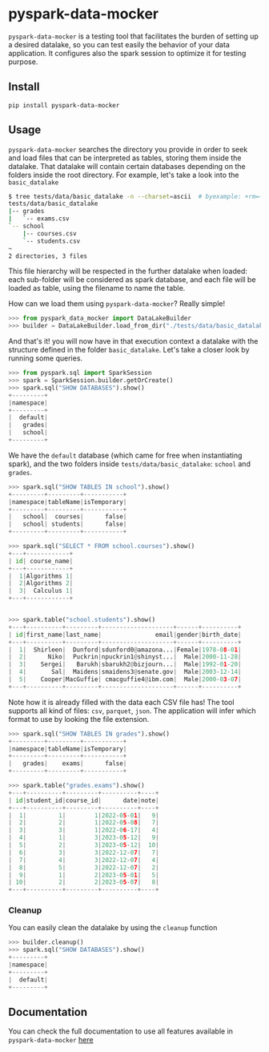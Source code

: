 <!--
# To improve the naming of the datalake and avoid refactor the project, move the basic datalake temporally
$ mv tests/data/basic_datalake/bar tests/data/basic_datalake/school
$ mv tests/data/basic_datalake/foo tests/data/basic_datalake/grades
-->
# pyspark-data-mocker
`pyspark-data-mocker` is a testing tool that facilitates the burden of setting up a desired datalake, so you can test
easily the behavior of your data application. It configures also the spark session to optimize it for testing
purpose.

## Install
```
pip install pyspark-data-mocker
```

## Usage
`pyspark-data-mocker` searches the directory you provide in order to seek and load files that can be interpreted as
tables, storing them inside the datalake. That datalake will contain certain databases depending on the folders
inside the root directory. For example, let's take a look into the `basic_datalake`

```bash
$ tree tests/data/basic_datalake -n --charset=ascii  # byexample: +rm=~ +skip
tests/data/basic_datalake
|-- grades
|   `-- exams.csv
`-- school
    |-- courses.csv
    `-- students.csv
~
2 directories, 3 files
```

This file hierarchy will be respected in the further datalake when loaded:  each sub-folder will be considered as
spark database, and each file will be loaded as table, using the filename to name the table.

How can we load them using `pyspark-data-mocker`? Really simple!

```python
>>> from pyspark_data_mocker import DataLakeBuilder
>>> builder = DataLakeBuilder.load_from_dir("./tests/data/basic_datalake")  # byexample: +timeout=20 +pass
```

And that's it! you will now have in that execution context a datalake with the structure defined in the folder
`basic_datalake`. Let's take a closer look by running some queries.

```python
>>> from pyspark.sql import SparkSession
>>> spark = SparkSession.builder.getOrCreate()
>>> spark.sql("SHOW DATABASES").show()
+---------+
|namespace|
+---------+
|  default|
|   grades|
|   school|
+---------+
```

We have the `default` database (which came for free when instantiating spark), and the two folders inside
`tests/data/basic_datalake`: `school` and `grades`.


```python
>>> spark.sql("SHOW TABLES IN school").show()
+---------+---------+-----------+
|namespace|tableName|isTemporary|
+---------+---------+-----------+
|   school|  courses|      false|
|   school| students|      false|
+---------+---------+-----------+

>>> spark.sql("SELECT * FROM school.courses").show()
+---+------------+
| id| course_name|
+---+------------+
|  1|Algorithms 1|
|  2|Algorithms 2|
|  3|  Calculus 1|
+---+------------+


>>> spark.table("school.students").show()
+---+----------+---------+--------------------+------+----------+
| id|first_name|last_name|               email|gender|birth_date|
+---+----------+---------+--------------------+------+----------+
|  1|  Shirleen|  Dunford|sdunford0@amazona...|Female|1978-08-01|
|  2|      Niko|  Puckrin|npuckrin1@shinyst...|  Male|2000-11-28|
|  3|    Sergei|   Barukh|sbarukh2@bizjourn...|  Male|1992-01-20|
|  4|       Sal|  Maidens|smaidens3@senate.gov|  Male|2003-12-14|
|  5|    Cooper|MacGuffie| cmacguffie4@ibm.com|  Male|2000-03-07|
+---+----------+---------+--------------------+------+----------+

```

Note how it is already filled with the data each CSV file has! The tool supports all kind of files: `csv`, `parquet`,
`json`. The application will infer which format to use by looking the file extension.

```python
>>> spark.sql("SHOW TABLES IN grades").show()
+---------+---------+-----------+
|namespace|tableName|isTemporary|
+---------+---------+-----------+
|   grades|    exams|      false|
+---------+---------+-----------+

>>> spark.table("grades.exams").show()
+---+----------+---------+----------+----+
| id|student_id|course_id|      date|note|
+---+----------+---------+----------+----+
|  1|         1|        1|2022-05-01|   9|
|  2|         2|        1|2022-05-08|   7|
|  3|         3|        1|2022-06-17|   4|
|  4|         1|        3|2023-05-12|   9|
|  5|         2|        3|2023-05-12|  10|
|  6|         3|        3|2022-12-07|   7|
|  7|         4|        3|2022-12-07|   4|
|  8|         5|        3|2022-12-07|   2|
|  9|         1|        2|2023-05-01|   5|
| 10|         2|        2|2023-05-07|   8|
+---+----------+---------+----------+----+

```

### Cleanup
You can easily clean the datalake by using the `cleanup` function

```python
>>> builder.cleanup()
>>> spark.sql("SHOW DATABASES").show()
+---------+
|namespace|
+---------+
|  default|
+---------+
```

## Documentation
You can check the full documentation to use all features available in `pyspark-data-mocker` [here](https://fedemgp.github.io/)

<!--
# Restore the previous state
$ mv tests/data/basic_datalake/school tests/data/basic_datalake/bar
$ mv tests/data/basic_datalake/grades tests/data/basic_datalake/foo
-->
